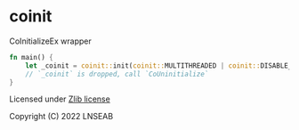 # coinit

CoInitializeEx wrapper

```rust
fn main() {
    let _coinit = coinit::init(coinit::MULTITHREADED | coinit::DISABLE_OLE1DDE).unwrap();
    // `_coinit` is dropped, call `CoUninitialize`
}
```

Licensed under [Zlib license](LICENSE)

Copyright (C) 2022 LNSEAB